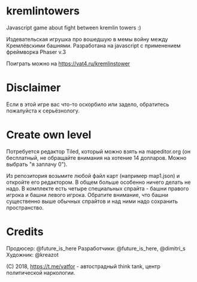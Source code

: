 # kremlintowers

Javascript game about fight between kremlin towers :)

Издевательская игрушка про вошедшую в мемы войну между Кремлёвскими башнями. Разработана на javascript с применением фреймворка Phaser v.3

Поиграть можно на https://vat4.ru/kremlinstower

# Disclaimer

Если в этой игре вас что-то оскорбило или задело, обратитесь пожалуйста к серьёзнологу.

# Create own level

Потребуется редактор Tiled, который можно взять на mapeditor.org (он бесплатный, не обращайте внимания на хотение 14 долларов. Можно выбрать "я заплачу 0").

Из репозитория возьмите любой файл карт (например map1.json) и откройте его редактором. В общем больше особенно ничего делать не надо. 
В комплекте есть четыре специальных спрайта - башни правого игрока и башни левого игрока. Обратите внимание, что башни существенно выше обычных спрайтов и над ними надо сохранить пространство.

# Credits

Продюсер: @future_is_here
Разработчики: @future_is_here, @dimitri_s
Художник: @kreazot

(С) 2018, https://t.me/vatfor - автострадный think tank, центр политической наркологии.